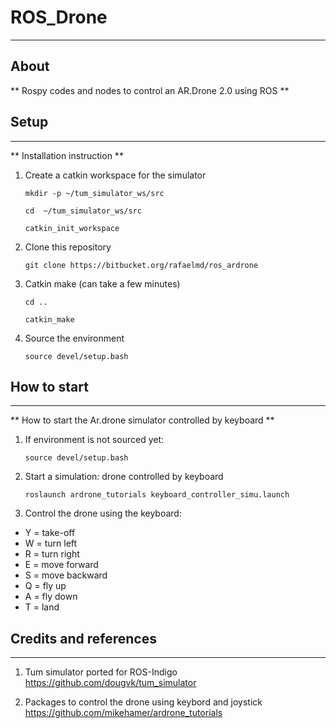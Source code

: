 
# ROS_Drone

--------------------------------
## About

** Rospy codes and nodes to control an AR.Drone 2.0 using ROS **

## Setup
--------------------------------

** Installation instruction ** 

1. Create a catkin workspace for the simulator

    ```
    mkdir -p ~/tum_simulator_ws/src

    cd  ~/tum_simulator_ws/src

    catkin_init_workspace
    ```

2. Clone this repository

    ```
    git clone https://bitbucket.org/rafaelmd/ros_ardrone
    ```

3. Catkin make (can take a few minutes)

    ```
    cd ..
    
    catkin_make
    ```

4. Source the environment

    ```
    source devel/setup.bash
    ```


## How to start
--------------------------------

** How to start the Ar.drone simulator controlled by keyboard ** 

1. If environment is not sourced yet:

    ```
    source devel/setup.bash
    ```

2. Start a simulation: drone controlled by keyboard

    ```
    roslaunch ardrone_tutorials keyboard_controller_simu.launch
    ```

3. Control the drone using the keyboard:

* Y = take-off
* W = turn left
* R = turn right
* E = move forward
* S = move backward
* Q = fly up
* A = fly down
* T = land

## Credits and references
--------------------------------

1. Tum simulator ported for ROS-Indigo
https://github.com/dougvk/tum_simulator

2. Packages to control the drone using keybord and joystick
https://github.com/mikehamer/ardrone_tutorials
